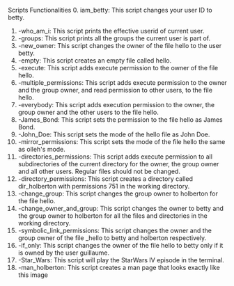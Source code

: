 Scripts Functionalities
0. iam_betty: This script changes your user ID to betty.
1. -who_am_i: This script prints the effective userid of current user.
2. -groups: This script prints all the groups the current user is part of.
3. -new_owner: This script changes the owner of the file hello to the user betty.
4. -empty: This script creates an empty file called hello.
5. -execute: This script adds execute permission to the owner of the file hello.
6. -multiple_permissions: This script adds execute permission to the owner and the group owner, and read permission to other users, to the file hello.
7. -everybody: This script adds execution permission to the owner, the group owner and the other users to the file hello.
8. -James_Bond: This script sets the permission to the file hello as James Bond.
9. -John_Doe: This script sets the mode of the hello file as John Doe.
10. -mirror_permissions: This script sets the mode of the file hello the same as olleh's mode.
11. -directories_permissions: This script adds execute permission to all subdirectories of the current directory for the owner, the group owner and all other users. Regular files should not be changed.
12. -directory_permissions: This script creates a directory called dir_holberton with permissions 751 in the working directory.
13. -change_group: This script changes the group owner to holberton for the file hello.
14. -change_owner_and_group: This script changes the owner to betty and the group owner to holberton for all the files and directories in the working directory.
15. -symbolic_link_permissions: This script changes the owner and the group owner of the file _hello to betty and holberton respectively.
16. -if_only: This script changes the owner of the file hello to betty only if it is owned by the user guillaume.
100. -Star_Wars: This script will play the StarWars IV episode in the terminal.
101. -man_holberton: This script creates a man page that looks exactly like this image
